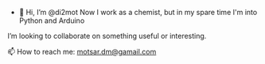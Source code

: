 - 👋 Hi, I’m @di2mot
Now I work as a chemist, but in my spare time I'm into Python and Arduino


I’m looking to collaborate on something useful or interesting.

📫 How to reach me: motsar.dm@gamail.com

<!---
di2mot/di2mot is a ✨ special ✨ repository because its `README.md` (this file) appears on your GitHub profile.
You can click the Preview link to take a look at your changes.
--->
